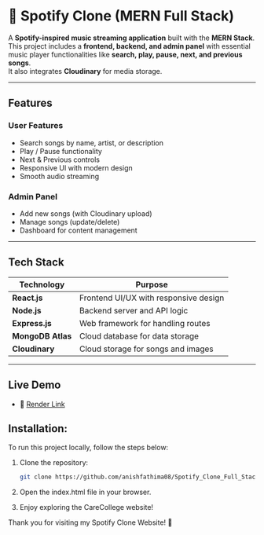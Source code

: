 # 🎵 Spotify Clone (MERN Full Stack)

A **Spotify-inspired music streaming application** built with the **MERN Stack**.  
This project includes a **frontend, backend, and admin panel** with essential music player functionalities like **search, play, pause, next, and previous songs**.  
It also integrates **Cloudinary** for media storage.  

---

## Features  

### User Features  
- Search songs by name, artist, or description  
- Play / Pause functionality  
- Next & Previous controls  
- Responsive UI with modern design  
- Smooth audio streaming  

### Admin Panel  
- Add new songs (with Cloudinary upload)  
- Manage songs (update/delete)  
- Dashboard for content management  

---

## Tech Stack  

| **Technology**      | **Purpose**                          |
|---------------------|---------------------------------------|
| **React.js**        | Frontend UI/UX with responsive design |
| **Node.js**         | Backend server and API logic          |
| **Express.js**      | Web framework for handling routes     |
| **MongoDB Atlas**   | Cloud database for data storage       |
| **Cloudinary**      | Cloud storage for songs and images    |

---

## Live Demo  
- 🔗 [Render Link](https://spotify-clone-frontend-qmdh.onrender.com/)  

## Installation:
To run this project locally, follow the steps below:

1. Clone the repository:
   ```bash
   git clone https://github.com/anishfathima08/Spotify_Clone_Full_Stack.git
   
  2. Open the index.html file in your browser.

  3. Enjoy exploring the CareCollege website!

Thank you for visiting my Spotify Clone Website! 🎵
